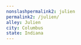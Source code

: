 ```yaml
---
﻿nonslashpermalink2: julien
permalink2: /julien/
alley: Julien
city: Columbus
state: Indiana
---
```


